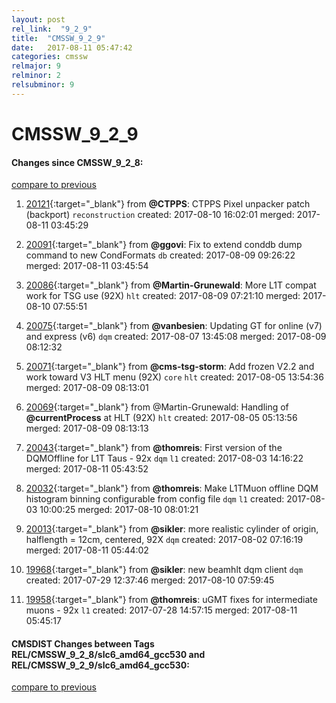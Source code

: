 ```yaml
---
layout: post
rel_link:  "9_2_9"
title:  "CMSSW_9_2_9"
date:   2017-08-11 05:47:42
categories: cmssw
relmajor: 9
relminor: 2
relsubminor: 9
---
```


# CMSSW_9_2_9
#### Changes since CMSSW_9_2_8:
[compare to previous](https://github.com/cms-sw/cmssw/compare/CMSSW_9_2_8...CMSSW_9_2_9)



1. [20121](http://github.com/cms-sw/cmssw/pull/20121){:target="_blank"}  from **@CTPPS**: CTPPS Pixel unpacker patch (backport) `reconstruction`  created: 2017-08-10 16:02:01 merged: 2017-08-11 03:45:29

2. [20091](http://github.com/cms-sw/cmssw/pull/20091){:target="_blank"}  from **@ggovi**: Fix to extend conddb dump command to new CondFormats `db`  created: 2017-08-09 09:26:22 merged: 2017-08-11 03:45:54

3. [20086](http://github.com/cms-sw/cmssw/pull/20086){:target="_blank"}  from **@Martin-Grunewald**: More L1T compat work for TSG use (92X) `hlt`  created: 2017-08-09 07:21:10 merged: 2017-08-10 07:55:51

4. [20075](http://github.com/cms-sw/cmssw/pull/20075){:target="_blank"}  from **@vanbesien**: Updating GT for online (v7) and express (v6) `dqm`  created: 2017-08-07 13:45:08 merged: 2017-08-09 08:12:32

5. [20071](http://github.com/cms-sw/cmssw/pull/20071){:target="_blank"}  from **@cms-tsg-storm**: Add frozen V2.2 and work toward V3 HLT menu (92X) `core`  `hlt`  created: 2017-08-05 13:54:36 merged: 2017-08-09 08:13:01

6. [20069](http://github.com/cms-sw/cmssw/pull/20069){:target="_blank"}  from @Martin-Grunewald: Handling of **@currentProcess** at HLT (92X) `hlt`  created: 2017-08-05 05:13:56 merged: 2017-08-09 08:13:13

7. [20043](http://github.com/cms-sw/cmssw/pull/20043){:target="_blank"}  from **@thomreis**: First version of the DQMOffline for L1T Taus - 92x `dqm`  `l1`  created: 2017-08-03 14:16:22 merged: 2017-08-11 05:43:52

8. [20032](http://github.com/cms-sw/cmssw/pull/20032){:target="_blank"}  from **@thomreis**: Make L1TMuon offline DQM histogram binning configurable from config file `dqm`  `l1`  created: 2017-08-03 10:00:25 merged: 2017-08-10 08:01:21

9. [20013](http://github.com/cms-sw/cmssw/pull/20013){:target="_blank"}  from **@sikler**: more realistic cylinder of origin, halflength = 12cm, centered, 92X `dqm`  created: 2017-08-02 07:16:19 merged: 2017-08-11 05:44:02

10. [19968](http://github.com/cms-sw/cmssw/pull/19968){:target="_blank"}  from **@sikler**: new beamhlt dqm client `dqm`  created: 2017-07-29 12:37:46 merged: 2017-08-10 07:59:45

11. [19958](http://github.com/cms-sw/cmssw/pull/19958){:target="_blank"}  from **@thomreis**: uGMT fixes for intermediate muons - 92x `l1`  created: 2017-07-28 14:57:15 merged: 2017-08-11 05:45:17

#### CMSDIST Changes between Tags REL/CMSSW_9_2_8/slc6_amd64_gcc530 and REL/CMSSW_9_2_9/slc6_amd64_gcc530:
[compare to previous](https://github.com/cms-sw/cmsdist/compare/REL/CMSSW_9_2_8/slc6_amd64_gcc530...REL/CMSSW_9_2_9/slc6_amd64_gcc530)


